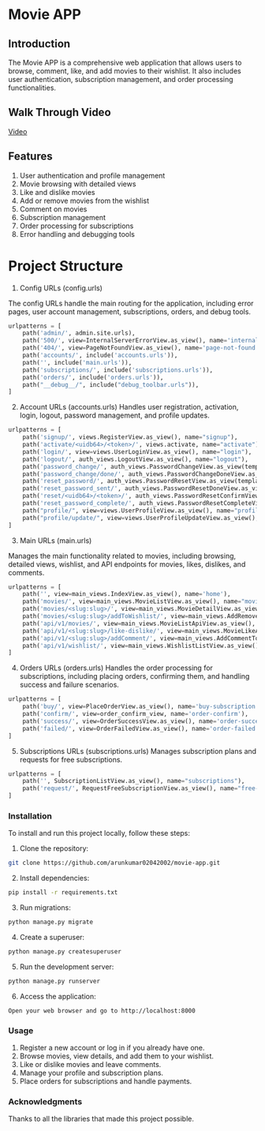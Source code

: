 # Movie APP

## Introduction
The Movie APP is a comprehensive web application that allows users to browse, comment, like, and add movies to their wishlist. It also includes user authentication, subscription management, and order processing functionalities.


## Walk Through Video

<a href="https://drive.google.com/file/d/1BpdY0McRXUHUz9xVTTynYDk9RDNFVd1n/view?usp=sharing" target="_blank">Video</a>


## Features

1. User authentication and profile management
2. Movie browsing with detailed views
3. Like and dislike movies
4. Add or remove movies from the wishlist
5. Comment on movies
6. Subscription management
7. Order processing for subscriptions
8. Error handling and debugging tools

# Project Structure

1. Config URLs (config.urls)

The config URLs handle the main routing for the application, including error pages, user account management, subscriptions, orders, and debug tools.

```python
urlpatterns = [
    path('admin/', admin.site.urls),
    path('500/', view=InternalServerErrorView.as_view(), name='internal-server-error'),
    path('404/', view=PageNotFoundView.as_view(), name='page-not-found'),
    path('accounts/', include('accounts.urls')),
    path('', include('main.urls')),
    path('subscriptions/', include('subscriptions.urls')),
    path('orders/', include('orders.urls')),
    path("__debug__/", include("debug_toolbar.urls")),
]
```

2. Account URLs (accounts.urls)
Handles user registration, activation, login, logout, password management, and profile updates.

```python
urlpatterns = [
    path('signup/', views.RegisterView.as_view(), name="signup"),
    path('activate/<uidb64>/<token>/', views.activate, name="activate"),
    path('login/', view=views.UserLoginView.as_view(), name="login"),
    path('logout/', auth_views.LogoutView.as_view(), name="logout"),
    path('password_change/', auth_views.PasswordChangeView.as_view(template_name='registration/password_change.html', success_url=reverse_lazy("password_change_done")), name="password_change"),
    path('password_change/done/', auth_views.PasswordChangeDoneView.as_view(template_name="registration/password_change_done.html"), name="password_change_done"),
    path('reset_password/', auth_views.PasswordResetView.as_view(template_name="registration/password_reset.html", success_url=reverse_lazy("password_reset_done"), email_template_name="registration/forgot_password_email.html"), name="password_reset"),
    path('reset_password_sent/', auth_views.PasswordResetDoneView.as_view(template_name="registration/password_reset_sent.html"), name="password_reset_done"),
    path('reset/<uidb64>/<token>/', auth_views.PasswordResetConfirmView.as_view(template_name="registration/password_reset_form.html", success_url=reverse_lazy("password_reset_complete")), name="password_reset_confirm"),
    path('reset_password_complete/', auth_views.PasswordResetCompleteView.as_view(template_name="registration/password_reset_done.html"), name="password_reset_complete"),
    path("profile/", view=views.UserProfileView.as_view(), name="profile"),
    path("profile/update/", view=views.UserProfileUpdateView.as_view(), name="profile-update"),
]
```

3. Main URLs (main.urls)

Manages the main functionality related to movies, including browsing, detailed views, wishlist, and API endpoints for movies, likes, dislikes, and comments.

```python
urlpatterns = [
    path('', view=main_views.IndexView.as_view(), name='home'),
    path('movies/', view=main_views.MovieListView.as_view(), name="movies"),
    path('movies/<slug:slug>/', view=main_views.MovieDetailView.as_view(), name='movie-details'),
    path('movies/<slug:slug>/addToWishlist/', view=main_views.AddRemoveWhislistView.as_view(), name="add-to-wishlist"),
    path('api/v1/movies/', view=main_views.MovieListApiView.as_view(), name='movie-list'),
    path('api/v1/<slug:slug>/like-dislike/', view=main_views.MovieLikeAndDislikeView.as_view(), name="movie-like-dislike"),
    path('api/v1/<slug:slug>/addComment/', view=main_views.AddCommentToMovieView.as_view(), name="add-comment-to-movie"),
    path('api/v1/wishlist/', view=main_views.WishlistListView.as_view(), name="wishlist"),
]
```

4. Orders URLs (orders.urls)
Handles the order processing for subscriptions, including placing orders, confirming them, and handling success and failure scenarios.

```python
urlpatterns = [
    path('buy/', view=PlaceOrderView.as_view(), name='buy-subscription'),
    path('confirm/', view=order_confirm_view, name='order-confirm'),
    path('success/', view=OrderSuccessView.as_view(), name='order-success'),
    path('failed/', view=OrderFailedView.as_view(), name='order-failed'),
]
```

5. Subscriptions URLs (subscriptions.urls)
Manages subscription plans and requests for free subscriptions.

```python
urlpatterns = [
    path('', SubscriptionListView.as_view(), name="subscriptions"),
    path('request/', RequestFreeSubscriptionView.as_view(), name="free-subscription"),
]
```


### Installation
To install and run this project locally, follow these steps:

1. Clone the repository:

```bash
git clone https://github.com/arunkumar02042002/movie-app.git
```

2. Install dependencies:

```bash
pip install -r requirements.txt
```

3. Run migrations:

```bash
python manage.py migrate
```

4. Create a superuser:

```bash
python manage.py createsuperuser
```

5. Run the development server:

```bash
python manage.py runserver
```

6. Access the application:
```
Open your web browser and go to http://localhost:8000
```

### Usage

1. Register a new account or log in if you already have one.
2. Browse movies, view details, and add them to your wishlist.
3. Like or dislike movies and leave comments.
4. Manage your profile and subscription plans.
5. Place orders for subscriptions and handle payments.


### Acknowledgments
Thanks to all the libraries that made this project possible.